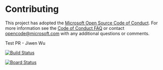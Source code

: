 # Contributing

This project has adopted the [Microsoft Open Source Code of Conduct](https://opensource.microsoft.com/codeofconduct/). For more information see the [Code of Conduct FAQ](https://opensource.microsoft.com/codeofconduct/faq/) or contact [opencode@microsoft.com](mailto:opencode@microsoft.com) with any additional questions or comments.

Test PR - Jiwen Wu

[![Build Status](https://dev.azure.com/peomsdn/Parts%20Unlimited%20E2E%20-%20Github%20Integration/_apis/build/status/jiwen-wu.PartsUnlimitedE2E?branchName=master)](https://dev.azure.com/peomsdn/Parts%20Unlimited%20E2E%20-%20Github%20Integration/_build/latest?definitionId=11&branchName=master)

[![Board Status](https://dev.azure.com/peomsdn/69e36417-9c2b-4e20-bcc5-32634388a346/8ecb2580-543a-4903-8f5f-ca6eec9543d4/_apis/work/boardbadge/d72461a7-b1bd-4b03-b8f4-15d47b41c150?columnOptions=1)](https://dev.azure.com/peomsdn/69e36417-9c2b-4e20-bcc5-32634388a346/_boards/board/t/8ecb2580-543a-4903-8f5f-ca6eec9543d4/Microsoft.RequirementCategory/)
